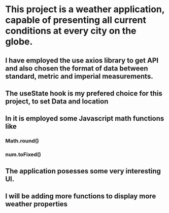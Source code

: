 # This project is a weather application, capable of presenting all current conditions at every city on the globe.

## I have employed the use axios library to get API and also chosen the format of data between standard, metric and imperial measurements.

## The useState hook is my prefered choice for this project, to set Data and location

## In it is employed some Javascript math functions like

### Math.round()

### num.toFixed()

## The application posesses some very interesting UI.

## I will be adding more functions to display more weather properties
